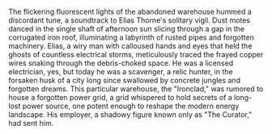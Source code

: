 The flickering fluorescent lights of the abandoned warehouse hummed a discordant tune, a soundtrack to Elias Thorne's solitary vigil.  Dust motes danced in the single shaft of afternoon sun slicing through a gap in the corrugated iron roof, illuminating a labyrinth of rusted pipes and forgotten machinery.  Elias, a wiry man with calloused hands and eyes that held the ghosts of countless electrical storms, meticulously traced the frayed copper wires snaking through the debris-choked space.  He was a licensed electrician, yes, but today he was a scavenger, a relic hunter, in the forsaken husk of a city long since swallowed by concrete jungles and forgotten dreams. This particular warehouse, the "Ironclad," was rumored to house a forgotten power grid, a grid whispered to hold secrets of a long-lost power source, one potent enough to reshape the modern energy landscape.  His employer, a shadowy figure known only as "The Curator," had sent him.

